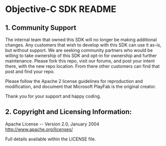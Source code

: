 # Objective-C SDK README

## 1. Community Support

The internal team that owned this SDK will no longer be making additional changes. Any customers that wish to develop with this SDK can use it as-is, but without support. We are seeking community partners who would be willing to take ownership of this SDK and opt-in for ownership and further maintenance. Please fork this repo, visit our forums, and post your intent there, with the new repo location. From there other customers can find that post and find your repo.

Please follow the Apache 2 license guidelines for reproduction and modification, and document that Microsoft PlayFab is the original creator.

Thank you for your support and happy coding.

## 2. Copyright and Licensing Information:

  Apache License -- 
  Version 2.0, January 2004
  http://www.apache.org/licenses/

  Full details available within the LICENSE file.
